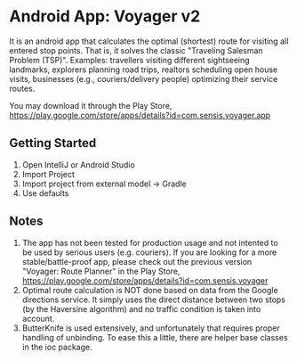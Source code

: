# Android App: Voyager v2
It is an android app that calculates the optimal (shortest) route for visiting all entered stop points. That is, it solves the classic "Traveling Salesman Problem (TSP)". Examples: travellers visiting different sightseeing landmarks, explorers planning road trips, realtors scheduling open house visits, businesses (e.g., couriers/delivery people) optimizing their service routes. 

You may download it through the Play Store, https://play.google.com/store/apps/details?id=com.sensis.voyager.app

## Getting Started
1. Open IntelliJ or Android Studio
2. Import Project
3. Import project from external model -> Gradle
4. Use defaults

## Notes
1. The app has not been tested for production usage and not intented to be used by serious users (e.g. couriers). If you are looking for a more stable/battle-proof app, please check out the previous version "Voyager: Route Planner" in the Play Store, https://play.google.com/store/apps/details?id=com.sensis.voyager
2. Optimal route calculation is NOT done based on data from the Google directions service. It simply uses the direct distance between two stops (by the Haversine algorithm) and no traffic condition is taken into account.
3. ButterKnife is used extensively, and unfortunately that requires proper handling of unbinding. To ease this a little, there are helper base classes in the ioc package.
